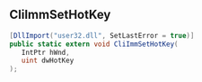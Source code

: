 ## CliImmSetHotKey

```csharp
[DllImport("user32.dll", SetLastError = true)]
public static extern void CliImmSetHotKey(
   IntPtr hWnd,
   uint dwHotKey
);
```

